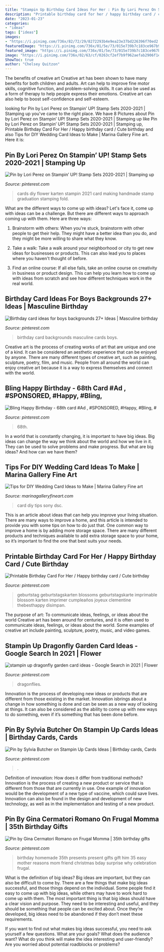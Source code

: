 ```yaml
---
title: "Stampin Up Birthday Card Ideas For Her : Pin By Lori Perez On Stampin’ Up! Stamp Sets 2020-2021"
description: "Printable birthday card for her / happy birthday card / cute birthday"
date: "2023-01-23"
categories:
- "ideas"
tags: ["ideas"]
images:
- "https://i.pinimg.com/736x/82/72/29/8272293b4e9ea23e37bd226396f70ed2.jpg"
featuredImage: "https://i.pinimg.com/736x/01/5e/73/015e739b7c183ce967b989d4b94c62d3.jpg"
featured_image: "https://i.pinimg.com/736x/01/5e/73/015e739b7c183ce967b989d4b94c62d3.jpg"
image: "https://i.pinimg.com/736x/02/63/cf/0263cf2ef7b9f962aefab2906f1ee7e4.jpg"
ShowToc: true
author: "Chelsey Quitzon"
---
```



The benefits of creative art
Creative art has been shown to have many benefits for both children and adults. Art can help to improve fine motor skills, cognitive function, and problem-solving skills. It can also be used as a form of therapy to help people express their emotions. Creative art can also help to boost self-confidence and self-esteem.

	

		
looking for Pin by Lori Perez on Stampin’ UP! Stamp Sets 2020-2021 | Stamping up you've came to the right place. We have 8 Pictures about Pin by Lori Perez on Stampin’ UP! Stamp Sets 2020-2021 | Stamping up like Pin by Lori Perez on Stampin’ UP! Stamp Sets 2020-2021 | Stamping up, Printable Birthday Card For Her / Happy birthday card / Cute birthday and also Tips for DIY Wedding Card Ideas to Make | Marina Gallery Fine art. Here it is:
		
    
## Pin By Lori Perez On Stampin’ UP! Stamp Sets 2020-2021 | Stamping Up

<img loading=lazy src="https://i.pinimg.com/736x/82/72/29/8272293b4e9ea23e37bd226396f70ed2.jpg" onerror="this.onerror=null;this.src='https://tse3.mm.bing.net/th?id=OIP.Wk_M8pnRRc__PkVHLMvOjAHaJ3&amp;pid=15.1';" alt="Pin by Lori Perez on Stampin’ UP! Stamp Sets 2020-2021 | Stamping up">

_Source: pinterest.com_

>cards diy flower karten stampin 2021 card making handmade stamp graduation stamping fold. 

	

What are the different ways to come up with ideas?
Let's face it, come up with ideas can be a challenge. But there are different ways to approach coming up with them. Here are three ways: 
1. Brainstorm with others: When you're stuck, brainstorm with other people to get their help. They might have a better idea than you do, and they might be more willing to share what they know.

2. Take a walk: Take a walk around your neighborhood or city to get new ideas for businesses or products. This can also lead you to places where you haven't thought of before.

3. Find an online course: If all else fails, take an online course on creativity in business or product design. This can help you learn how to come up with ideas from scratch and see how different techniques work in the real world.

    
## Birthday Card Ideas For Boys Backgrounds 27+ Ideas | Masculine Birthday

<img loading=lazy src="https://i.pinimg.com/736x/01/5e/73/015e739b7c183ce967b989d4b94c62d3.jpg" onerror="this.onerror=null;this.src='https://tse4.mm.bing.net/th?id=OIP.ySyvcV_IJNYE52hm9jneAwAAAA&amp;pid=15.1';" alt="Birthday card ideas for boys backgrounds 27+ Ideas | Masculine birthday">

_Source: pinterest.com_

>birthday card backgrounds masculine cards boys. 

	

Creative art is the process of creating works of art that are unique and one of a kind. It can be considered an aesthetic experience that can be enjoyed by anyone. There are many different types of creative art, such as painting, sculpture, poetry, film, and music. People from all around the world can enjoy creative art because it is a way to express themselves and connect with the world.

    
## Bling Happy Birthday - 68th Card #Ad , #SPONSORED, #Happy, #Bling, #

<img loading=lazy src="https://i.pinimg.com/736x/fb/45/69/fb4569919a373b816967af6e469aa74e.jpg" onerror="this.onerror=null;this.src='https://tse4.mm.bing.net/th?id=OIP.1EpmnbyaMfZxoHRtZ77pfgAAAA&amp;pid=15.1';" alt="Bling Happy Birthday - 68th card #Ad , #SPONSORED, #Happy, #Bling, #">

_Source: pinterest.com_

>68th. 

	

In a world that is constantly changing, it is important to have big ideas. Big ideas can change the way we think about the world and how we live in it. They can be used to solve problems and make progress. But what are big ideas? And how can we have them?

    
## Tips For DIY Wedding Card Ideas To Make | Marina Gallery Fine Art

<img loading=lazy src="http://marinagalleryfineart.com/wp-content/uploads/2017/10/wedding-card-ideas-to-make-001.jpg" onerror="this.onerror=null;this.src='https://tse1.mm.bing.net/th?id=OIP.ij-izo7oepcOtcokK6NYwAAAAA&amp;pid=15.1';" alt="Tips for DIY Wedding Card Ideas to Make | Marina Gallery Fine art">

_Source: marinagalleryfineart.com_

>card diy tips sony dsc. 

	

This is an article about ideas that can help you improve your living situation. There are many ways to improve a home, and this article is intended to provide you with some tips on how to do just that. One common way to improve a home is by adding more storage space. There are many different products and techniques available to add extra storage space to your home, so it’s important to find the one that best suits your needs.

    
## Printable Birthday Card For Her / Happy Birthday Card / Cute Birthday

<img loading=lazy src="https://i.pinimg.com/736x/3e/9d/3b/3e9d3b6fafe591be3422e2d8053e8841.jpg" onerror="this.onerror=null;this.src='https://tse3.mm.bing.net/th?id=OIP.gHm0CPUD3lEXSOfdDflxPgHaJ5&amp;pid=15.1';" alt="Printable Birthday Card For Her / Happy birthday card / Cute birthday">

_Source: pinterest.com_

>geburtstag geburtstagskarten blossoms geburtstagskarte imprimable blossom karten imprimer cumpleaños joyeux clementine thebesthappy disimpan. 

	

The purpose of art: To communicate ideas, feelings, or ideas about the world
Creative art has been around for centuries, and it is often used to communicate ideas, feelings, or ideas about the world. Some examples of creative art include painting, sculpture, poetry, music, and video games.

    
## Stampin Up Dragonfly Garden Card Ideas - Google Search In 2021 | Flower

<img loading=lazy src="https://i.pinimg.com/736x/02/63/cf/0263cf2ef7b9f962aefab2906f1ee7e4.jpg" onerror="this.onerror=null;this.src='https://tse3.mm.bing.net/th?id=OIP.fIepsivtZiPU3C-rCJMTlgAAAA&amp;pid=15.1';" alt="stampin up dragonfly garden card ideas - Google Search in 2021 | Flower">

_Source: pinterest.com_

>dragonflies. 

	

Innovation is the process of developing new ideas or products that are different from those existing in the market. Innovation isbrings about a change in how something is done and can be seen as a new way of looking at things. It can also be considered as the ability to come up with new ways to do something, even if it’s something that has been done before.

    
## Pin By Sylvia Butcher On Stampin Up Cards Ideas | Birthday Cards, Cards

<img loading=lazy src="https://i.pinimg.com/originals/24/db/ed/24dbed98bf0f5226d064a4fa39a322c8.jpg" onerror="this.onerror=null;this.src='https://tse2.mm.bing.net/th?id=OIP.u2cuh3V95c2q534UO8ByzwHaJ4&amp;pid=15.1';" alt="Pin by Sylvia Butcher on Stampin Up Cards Ideas | Birthday cards, Cards">

_Source: pinterest.com_

>. 

	

Definition of innovation: How does it differ from traditional methods?
Innovation is the process of creating a new product or service that is different from those that are currently in use. One example of innovation would be the development of a new type of vaccine, which could save lives. Innovation can also be found in the design and development of new technology, as well as in the implementation and testing of a new product.

    
## Pin By Gina Cermatori Romano On Frugal Momma | 35th Birthday Gifts

<img loading=lazy src="https://i.pinimg.com/736x/40/3f/51/403f51a086c65fa91d79d37c4d4fcc91--homemade-birthday-presents-cute-birthday-presents.jpg" onerror="this.onerror=null;this.src='https://tse4.mm.bing.net/th?id=OIP.bImUGXtLWTDqAashK2FOuAHaJ3&amp;pid=15.1';" alt="Pin by Gina Cermatori Romano on Frugal Momma | 35th birthday gifts">

_Source: pinterest.com_

>birthday homemade 35th presents present gifts gift him 35 easy mother reasons mom friend christmas bday surprise why celebration frugal. 

	

What is the definition of big ideas?
Big ideas are important, but they can also be difficult to come by. There are a few things that make big ideas successful, and those things depend on the individual. Some people find it easy to come up with big ideas, while others may have to work hard to come up with them.
The most important thing is that big ideas should have a clear vision and purpose. They need to be interesting and useful, and they should be something that people can be excited about. Once they’re developed, big ideas need to be abandoned if they don’t meet these requirements.

If you want to find out what makes big ideas successful, you need to ask yourself a few questions. What are your goals? What does the audience want? What do you think will make the idea interesting and user-friendly? Are you worried about potential roadblocks or problems?

